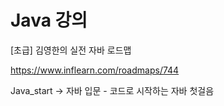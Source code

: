 # Java 강의
[초급] 김영한의 실전 자바 로드맵

https://www.inflearn.com/roadmaps/744

Java_start -> 자바 입문 - 코드로 시작하는 자바 첫걸음

